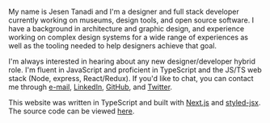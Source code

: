 My name is Jesen Tanadi and I'm a designer and full stack developer currently working on museums, design tools, and open source software. I have a background in architecture and graphic design, and experience working on complex design systems for a wide range of experiences as well as the tooling needed to help designers achieve that goal.

I'm always interested in hearing about any new designer/developer hybrid role. I'm fluent in JavaScript and proficient in TypeScript and the JS/TS web stack (Node, express, React/Redux). If you'd like to chat, you can contact me through [e-mail](mailto:mail@jesentanadi.com), [LinkedIn](https://linkedin.com/in/jesentanadi), [GitHub](https://github.com/jtanadi), and [Twitter](https://twitter.com/jesentanadi).

This website was written in TypeScript and built with [Next.js](https://nextjs.org/) and [styled-jsx](https://github.com/zeit/styled-jsx). The source code can be viewed [here](https://github.com/jtanadi/dev2020).

